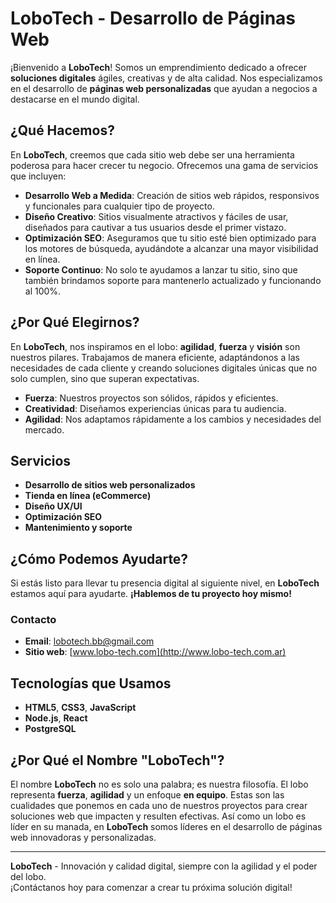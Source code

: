 # LoboTech - Desarrollo de Páginas Web

¡Bienvenido a **LoboTech**! Somos un emprendimiento dedicado a ofrecer **soluciones digitales** ágiles, creativas y de alta calidad. Nos especializamos en el desarrollo de **páginas web personalizadas** que ayudan a negocios a destacarse en el mundo digital.

## ¿Qué Hacemos?

En **LoboTech**, creemos que cada sitio web debe ser una herramienta poderosa para hacer crecer tu negocio. Ofrecemos una gama de servicios que incluyen:

- **Desarrollo Web a Medida**: Creación de sitios web rápidos, responsivos y funcionales para cualquier tipo de proyecto.
- **Diseño Creativo**: Sitios visualmente atractivos y fáciles de usar, diseñados para cautivar a tus usuarios desde el primer vistazo.
- **Optimización SEO**: Aseguramos que tu sitio esté bien optimizado para los motores de búsqueda, ayudándote a alcanzar una mayor visibilidad en línea.
- **Soporte Continuo**: No solo te ayudamos a lanzar tu sitio, sino que también brindamos soporte para mantenerlo actualizado y funcionando al 100%.

## ¿Por Qué Elegirnos?

En **LoboTech**, nos inspiramos en el lobo: **agilidad**, **fuerza** y **visión** son nuestros pilares. Trabajamos de manera eficiente, adaptándonos a las necesidades de cada cliente y creando soluciones digitales únicas que no solo cumplen, sino que superan expectativas.

- **Fuerza**: Nuestros proyectos son sólidos, rápidos y eficientes.
- **Creatividad**: Diseñamos experiencias únicas para tu audiencia.
- **Agilidad**: Nos adaptamos rápidamente a los cambios y necesidades del mercado.

## Servicios

- **Desarrollo de sitios web personalizados**
- **Tienda en línea (eCommerce)**
- **Diseño UX/UI**
- **Optimización SEO**
- **Mantenimiento y soporte**

## ¿Cómo Podemos Ayudarte?

Si estás listo para llevar tu presencia digital al siguiente nivel, en **LoboTech** estamos aquí para ayudarte. **¡Hablemos de tu proyecto hoy mismo!**

### Contacto

- **Email**: [lobotech.bb@gmail.com](mailto:tuemail@lobo-tech.com)
- **Sitio web**: [www.lobo-tech.com](http://www.lobo-tech.com.ar)

## Tecnologías que Usamos

- **HTML5**, **CSS3**, **JavaScript**
- **Node.js**, **React**
- **PostgreSQL**

## ¿Por Qué el Nombre "LoboTech"?

El nombre **LoboTech** no es solo una palabra; es nuestra filosofía. El lobo representa **fuerza**, **agilidad** y un enfoque **en equipo**. Estas son las cualidades que ponemos en cada uno de nuestros proyectos para crear soluciones web que impacten y resulten efectivas. Así como un lobo es líder en su manada, en **LoboTech** somos líderes en el desarrollo de páginas web innovadoras y personalizadas.

---

**LoboTech** - Innovación y calidad digital, siempre con la agilidad y el poder del lobo.  
¡Contáctanos hoy para comenzar a crear tu próxima solución digital!
